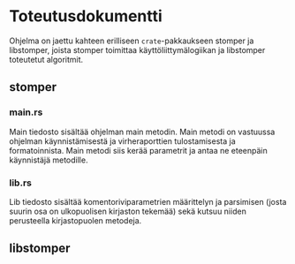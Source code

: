 Toteutusdokumentti
===
Ohjelma on jaettu kahteen erilliseen `crate`-pakkaukseen stomper ja libstomper, joista stomper toimittaa käyttöliittymälogiikan
ja libstomper toteutetut algoritmit. 
## stomper
### main.rs
Main tiedosto sisältää ohjelman main metodin. Main metodi on vastuussa ohjelman käynnistämisestä 
ja virheraporttien tulostamisesta ja formatoinnista. Main metodi siis kerää parametrit ja antaa ne eteenpäin käynnistäjä metodille.
### lib.rs
Lib tiedosto sisältää komentoriviparametrien määrittelyn ja parsimisen (josta suurin osa on ulkopuolisen kirjaston tekemää) sekä
kutsuu niiden perusteella kirjastopuolen metodeja.

## libstomper